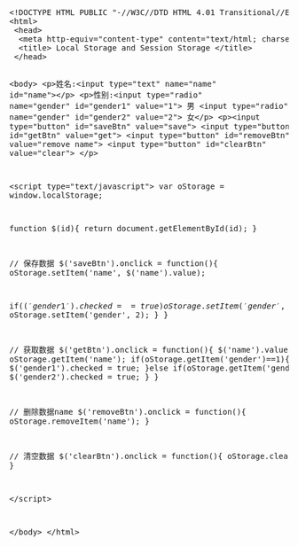 <div style="white-space:nowrap;">
<pre class="prettyprint lang-html linenums">&lt;!DOCTYPE HTML PUBLIC "-//W3C//DTD HTML 4.01 Transitional//EN" "http://www.w3.org/TR/html4/loose.dtd"&gt;
&lt;html&gt;
 &lt;head&gt;
  &lt;meta http-equiv="content-type" content="text/html; charset=utf-8"&gt;
  &lt;title&gt; Local Storage and Session Storage &lt;/title&gt;
 &lt;/head&gt;

 &lt;body&gt;
  &lt;p&gt;姓名:&lt;input type="text" name="name" id="name"&gt;&lt;/p&gt;
  &lt;p&gt;性别:&lt;input type="radio" name="gender" id="gender1" value="1"&gt; 男 &lt;input type="radio" name="gender" id="gender2" value="2"&gt; 女&lt;/p&gt;
  &lt;p&gt;&lt;input type="button" id="saveBtn" value="save"&gt; &lt;input type="button" id="getBtn" value="get"&gt; &lt;input type="button" id="removeBtn" value="remove name"&gt; &lt;input type="button" id="clearBtn" value="clear"&gt; &lt;/p&gt;

  &lt;script type="text/javascript"&gt;
var oStorage = window.localStorage;

function $(id){
return document.getElementById(id);
}

// 保存数据
$('saveBtn').onclick = function(){
oStorage.setItem('name', $('name').value);

if($('gender1').checked==true){
oStorage.setItem('gender', 1);
}else if($('gender2').checked==true){
oStorage.setItem('gender', 2);
}
}

// 获取数据
$('getBtn').onclick = function(){
$('name').value = oStorage.getItem('name');
if(oStorage.getItem('gender')==1){
$('gender1').checked = true;
}else if(oStorage.getItem('gender')==2){
$('gender2').checked = true;
}
}

// 删除数据name
$('removeBtn').onclick = function(){
oStorage.removeItem('name');
}

// 清空数据
$('clearBtn').onclick = function(){
oStorage.clear();
}

  &lt;/script&gt;

 &lt;/body&gt;
&lt;/html&gt;
</pre>
<br />
</div>